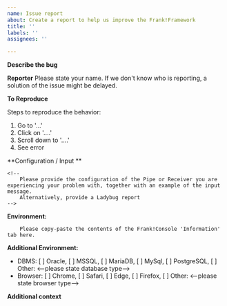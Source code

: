 ```yaml
---
name: Issue report
about: Create a report to help us improve the Frank!Framework
title: ''
labels: ''
assignees: ''

---
```


<!--
This issue tracker is for *bug reports* and *feature requests*.
For getting help on using the Frank!Framework:

- Frank!Framework documentation - https://frank-manual.readthedocs.io/en/latest/
- Frank!Framework configuration reference - https://ibis4example.ibissource.org/rest/ibisdoc
-->
**Describe the bug**
<!--
A clear and concise description of your issue.
-->

**Reporter**
Please state your name. If we don't know who is reporting, a solution of the issue might be delayed.


**To Reproduce**
<!--
	Describe the exact steps to reproduce. If possible, provide a *minimum*
	reproduction example; take into account that others do not have access
	to your private images, source code, and environment.

	REMOVE SENSITIVE DATA BEFORE POSTING (replace those parts with "REDACTED")
-->

Steps to reproduce the behavior:
1. Go to '...'
2. Click on '....'
3. Scroll down to '....'
4. See error

**Configuration / Input **
```
<!--
	Please provide the configuration of the Pipe or Receiver you are experiencing your problem with, together with an example of the input message. 
	Alternatively, provide a Ladybug report
-->
```

**Environment:**
<!--
  Please go to the console of your Frank and click on 'Information'. Copy paste the contents below.
-->
```
	Please copy-paste the contents of the Frank!Console 'Information' tab here.
```
**Additional Environment:**
<!--
  Please indicate the database and/or browser if that seems applicable
-->
 - DBMS: [ ] Oracle, [ ] MSSQL, [ ] MariaDB, [ ] MySql, [ ] PostgreSQL, [ ] Other: <--please state database type--> 
 - Browser: [ ] Chrome, [ ] Safari, [ ] Edge, [ ] Firefox, [ ] Other: <--please state browser type-->

**Additional context**
<!-- Add any other context about the problem here. -->
